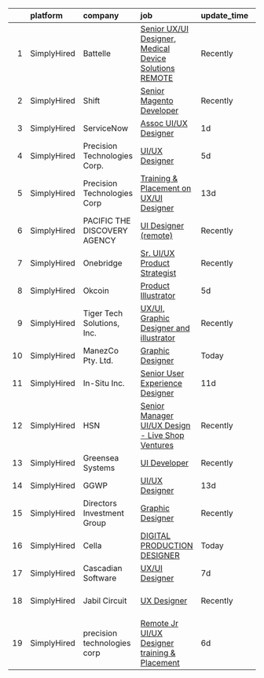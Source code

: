 

|    | platform    | company                      | job                                                                                                                                                            | update_time   | location             |
|---:|:------------|:-----------------------------|:---------------------------------------------------------------------------------------------------------------------------------------------------------------|:--------------|:---------------------|
|  1 | SimplyHired | Battelle                     | [Senior UX/UI Designer, Medical Device Solutions REMOTE](https://www.simplyhired.com/job/w3S7wmaIxQBZ9p8Br2rT83Sq5R06iMdjCkYtQlq5nFF9lB_NFXNTww?q=ui+designer) | Recently      | Columbus, OH         |
|  2 | SimplyHired | Shift                        | [Senior Magento Developer](https://www.simplyhired.com/job/QWB2qNvJmcO-tB0vqB16wP_vb-HBPxiJ-HPE5H8hzMGLoyy3Z9SwJA?q=ui+designer)                               | Recently      | Chicago, IL          |
|  3 | SimplyHired | ServiceNow                   | [Assoc UI/UX Designer](https://www.simplyhired.com/job/0J5gZFh0QNzTvTMxz0PtFtVvluqg4jn0NS61S3Iiokw8gURzNWrjRw?q=ui+designer)                                   | 1d            | Santa Clara, CA      |
|  4 | SimplyHired | Precision Technologies Corp. | [UI/UX Designer](https://www.simplyhired.com/job/Wrwg1Ojdob6W8IWeekrVUXRbSuzO7JoT3dlR12ZvBjmvfyNOCG6pBg?q=ui+designer)                                         | 5d            | Remote               |
|  5 | SimplyHired | Precision Technologies Corp  | [Training & Placement on UX/UI Designer](https://www.simplyhired.com/job/dswA72bRbnP-Gn-auzghn19PKY-dOcgUd00mjtTtwjKsV-KdMFBVTg?q=ui+designer)                 | 13d           | Remote               |
|  6 | SimplyHired | PACIFIC THE DISCOVERY AGENCY | [UI Designer (remote)](https://www.simplyhired.com/job/AACAJrLN2DXaCv1VFsXK2Xb8JV8ihXQmcURFsbqU3PtbD1bnh8kw4A?q=ui+designer)                                   | Recently      | San Diego, CA        |
|  7 | SimplyHired | Onebridge                    | [Sr. UI/UX Product Strategist](https://www.simplyhired.com/job/xe120PzLdTwE9roOoDmsJzV-1SHYEOLMUBY285lfioePy7N5yuuSow?q=ui+designer)                           | Recently      | Indianapolis, IN     |
|  8 | SimplyHired | Okcoin                       | [Product Illustrator](https://www.simplyhired.com/job/mL-Z4mwQLxeXhimvBJcZr-j2vSiQYzFN2pDoIcSdX75dHzYka28MQw?q=ui+designer)                                    | 5d            | San Jose, CA         |
|  9 | SimplyHired | Tiger Tech Solutions, Inc.   | [UX/UI, Graphic Designer and illustrator](https://www.simplyhired.com/job/P0_O-3lInmD2260vZ7fW5WYpxNoOezT2_aaOMCb8l8MTGGQMgI9-Rg?q=ui+designer)                | Recently      | Remote               |
| 10 | SimplyHired | ManezCo Pty. Ltd.            | [Graphic Designer](https://www.simplyhired.com/job/q3VICwr_-qtpzHb-PXjp5Et4D8x7Muhf2JoM1et4DNIzR-2SUTU8MQ?q=ui+designer)                                       | Today         | Palo Alto, CA        |
| 11 | SimplyHired | In-Situ Inc.                 | [Senior User Experience Designer](https://www.simplyhired.com/job/vyM0f3TPEVsiQm91D22dN0l-KsYqyrhKvnNhy16xYaGcS2aJUCAddg?q=ui+designer)                        | 11d           | Fort Collins, CO     |
| 12 | SimplyHired | HSN                          | [Senior Manager UI/UX Design - Live Shop Ventures](https://www.simplyhired.com/job/PnZWNb_6aBBBnrDkveIhjtEukajlM-yogwn3wuniAR-Q_0Dpm5SczA?q=ui+designer)       | Recently      | New York, NY         |
| 13 | SimplyHired | Greensea Systems             | [UI Developer](https://www.simplyhired.com/job/zujmqiHkA1BWivIw-iBLR_gmYTUARpsyTfhFJYvNh2OYxVEXYPhGhg?q=ui+designer)                                           | Recently      | Richmond, VT         |
| 14 | SimplyHired | GGWP                         | [UI/UX Designer](https://www.simplyhired.com/job/qDagKyHenTcbgphIsVKS_A5T0MnFgRTborE_P1uTX2avfdPB1hAoqQ?q=ui+designer)                                         | 13d           | Remote               |
| 15 | SimplyHired | Directors Investment Group   | [Graphic Designer](https://www.simplyhired.com/job/lwFB-IFPPDdhloaijqBwddfJUHKHlrmCl5Rm4qk6xWpCkNF95M1C7w?q=ui+designer)                                       | Recently      | Abilene, TX          |
| 16 | SimplyHired | Cella                        | [DIGITAL PRODUCTION DESIGNER](https://www.simplyhired.com/job/J-Z6Ei12UpIEahVMyqp18MR9Xx_2Onzsw2M7xw__kW1DC8pHtVDkAg?q=ui+designer)                            | Today         | Remote               |
| 17 | SimplyHired | Cascadian Software           | [UX/UI Designer](https://www.simplyhired.com/job/eK93eTHJ4mufALvnLEu8LD7u-vUgE1E7ifsRD124zkFlhOylCvTMhA?q=ui+designer)                                         | 7d            | Remote               |
| 18 | SimplyHired | Jabil Circuit                | [UX Designer](https://www.simplyhired.com/job/C3sbjuSkcCX7vsA18EjR__zA29fGUdmFALkgCpqHVHuFtU-YkSd9QA?q=ui+designer)                                            | Recently      | Saint Petersburg, FL |
| 19 | SimplyHired | precision technologies corp  | [Remote Jr UI/UX Designer training & Placement](https://www.simplyhired.com/job/noo3mzXqcCWfj3eXmKMWZp5WA__WeREaWP19mgFbxPD3co7ppUYFxw?q=ui+designer)          | 6d            | Remote               |